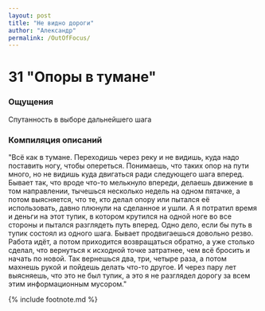 ```yaml
---
layout: post
title: "Не видно дороги"
author: "Александр"
permalink: /OutOfFocus/
---
```


# 31 "Опоры в тумане"

### Ощущения
Спутанность в выборе дальнейшего шага

### Компиляция описаний
"Всё как в тумане. Переходишь через реку и не видишь, куда надо поставить ногу, чтобы опереться. Понимаешь, что таких опор на пути много, но не видишь куда двигаться ради следующего шага вперед. Бывает так, что вроде что-то мелькнуло впереди, делаешь движение в том направлении, тычешься несколько недель на одном пятачке, а потом выясняется, что те, кто делал опору или пытался её использовать, давно плюнули на сделанное и ушли. А я потратил время и деньги на этот тупик, в котором крутился на одной ноге во все стороны и пытался разглядеть путь вперед. Одно дело, если бы путь в тупик состоял из одного шага. Бывает продвигаешься довольно резво. Работа идёт, а потом приходится возвращаться обратно, а уже столько сделал, что вернуться к исходной точке затратнее, чем всё бросить и начать по новой. Так вернешься два, три, четыре раза, а потом махнешь рукой и пойдешь делать что-то другое. И через пару лет выясняешь, что это не был тупик, а это я не разглядел дорогу за всем этим информационным мусором."

{% include footnote.md %}
